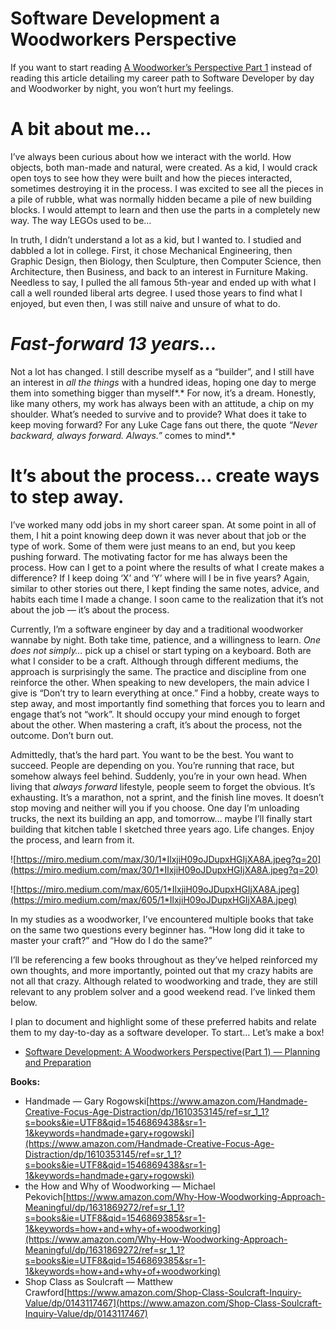 
# Software Development a Woodworkers Perspective

If you want to start reading [A Woodworker’s Perspective Part 1](https://blog.echobind.com/software-development-a-woodworkers-perspective-part-1-e0918592e05) instead of reading this article detailing my career path to Software Developer by day and Woodworker by night, you won’t hurt my feelings.

# **A bit about me…**

I’ve always been curious about how we interact with the world. How objects, both man-made and natural, were created. As a kid, I would crack open toys to see how they were built and how the pieces interacted, sometimes destroying it in the process. I was excited to see all the pieces in a pile of rubble, what was normally hidden became a pile of new building blocks. I would attempt to learn and then use the parts in a completely new way. The way LEGOs used to be…

In truth, I didn’t understand a lot as a kid, but I wanted to. I studied and dabbled a lot in college. First, it chose Mechanical Engineering, then Graphic Design, then Biology, then Sculpture, then Computer Science, then Architecture, then Business, and back to an interest in Furniture Making. Needless to say, I pulled the all famous 5th-year and ended up with what I call a well rounded liberal arts degree. I used those years to find what I enjoyed, but even then, I was still naive and unsure of what to do.

# ***Fast-forward 13 years…***

Not a lot has changed. I still describe myself as a “builder”, and I still have an interest in *all the things* with a hundred ideas, hoping one day to merge them into something bigger than myself*.* For now, it’s a dream. Honestly, like many others, my work has always been with an attitude, a chip on my shoulder. What’s needed to survive and to provide? What does it take to keep moving forward? For any Luke Cage fans out there, the quote *“Never backward, always forward. Always.”* comes to mind*.*

# It’s about the process... create ways to step away.

I’ve worked many odd jobs in my short career span. At some point in all of them, I hit a point knowing deep down it was never about that job or the type of work. Some of them were just means to an end, but you keep pushing forward. The motivating factor for me has always been the process. How can I get to a point where the results of what I create makes a difference? If I keep doing ‘X’ and ‘Y’ where will I be in five years? Again, similar to other stories out there, I kept finding the same notes, advice, and habits each time I made a change. I soon came to the realization that it’s not about the job — it’s about the process.

Currently, I’m a software engineer by day and a traditional woodworker wannabe by night. Both take time, patience, and a willingness to learn. *One does not simply…* pick up a chisel or start typing on a keyboard. Both are what I consider to be a craft. Although through different mediums, the approach is surprisingly the same. The practice and discipline from one reinforce the other. When speaking to new developers, the main advice I give is “Don’t try to learn everything at once.” Find a hobby, create ways to step away, and most importantly find something that forces you to learn and engage that’s not “work”. It should occupy your mind enough to forget about the other. When mastering a craft, it’s about the process, not the outcome. Don’t burn out.

Admittedly, that’s the hard part. You want to be the best. You want to succeed. People are depending on you. You’re running that race, but somehow always feel behind. Suddenly, you’re in your own head. When living that *always forward* lifestyle, people seem to forget the obvious. It’s exhausting. It’s a marathon, not a sprint, and the finish line moves. It doesn’t stop moving and neither will you if you choose. One day I’m unloading trucks, the next its building an app, and tomorrow… maybe I’ll finally start building that kitchen table I sketched three years ago. Life changes. Enjoy the process, and learn from it.

![https://miro.medium.com/max/30/1*IlxjiH09oJDupxHGIjXA8A.jpeg?q=20](https://miro.medium.com/max/30/1*IlxjiH09oJDupxHGIjXA8A.jpeg?q=20)

![https://miro.medium.com/max/605/1*IlxjiH09oJDupxHGIjXA8A.jpeg](https://miro.medium.com/max/605/1*IlxjiH09oJDupxHGIjXA8A.jpeg)

In my studies as a woodworker, I’ve encountered multiple books that take on the same two questions every beginner has. “How long did it take to master your craft?” and “How do I do the same?”

I’ll be referencing a few books throughout as they’ve helped reinforced my own thoughts, and more importantly, pointed out that my crazy habits are not all that crazy. Although related to woodworking and trade, they are still relevant to any problem solver and a good weekend read. I’ve linked them below.

I plan to document and highlight some of these preferred habits and relate them to my day-to-day as a software developer. To start… Let’s make a box!

- [Software Development: A Woodworkers Perspective(Part 1) — Planning and Preparation](https://blog.echobind.com/software-development-a-woodworkers-perspective-part-1-e0918592e05)

**Books:**

- Handmade — Gary Rogowski[https://www.amazon.com/Handmade-Creative-Focus-Age-Distraction/dp/1610353145/ref=sr_1_1?s=books&ie=UTF8&qid=1546869438&sr=1-1&keywords=handmade+gary+rogowski](https://www.amazon.com/Handmade-Creative-Focus-Age-Distraction/dp/1610353145/ref=sr_1_1?s=books&ie=UTF8&qid=1546869438&sr=1-1&keywords=handmade+gary+rogowski)
- the How and Why of Woodworking — Michael Pekovich[https://www.amazon.com/Why-How-Woodworking-Approach-Meaningful/dp/1631869272/ref=sr_1_1?s=books&ie=UTF8&qid=1546869385&sr=1-1&keywords=how+and+why+of+woodworking](https://www.amazon.com/Why-How-Woodworking-Approach-Meaningful/dp/1631869272/ref=sr_1_1?s=books&ie=UTF8&qid=1546869385&sr=1-1&keywords=how+and+why+of+woodworking)
- Shop Class as Soulcraft — Matthew Crawford[https://www.amazon.com/Shop-Class-Soulcraft-Inquiry-Value/dp/0143117467](https://www.amazon.com/Shop-Class-Soulcraft-Inquiry-Value/dp/0143117467)

